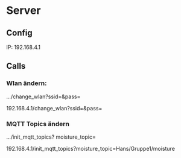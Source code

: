 # Server

## Config
IP: 192.168.4.1

## Calls
### Wlan ändern:
.../change_wlan?ssid=&pass=

192.168.4.1/change_wlan?ssid=<ssid>&pass=<pwd>


### MQTT Topics ändern
.../init_mqtt_topics?
    moisture_topic=

192.168.4.1/init_mqtt_topics?moisture_topic=Hans/Gruppe1/moisture